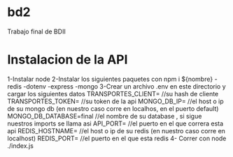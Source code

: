 # bd2
Trabajo final de BDII


# Instalacion de la API
1-Instalar node
2-Instalar los siguientes paquetes con npm i ${nombre}
    -redis
    -dotenv
    -express
    -mongo
3-Crear un archivo .env en este directorio y cargar los siguientes datos
    TRANSPORTES_CLIENT= //su hash de cliente
    TRANSPORTES_TOKEN= //su token de la api
    MONGO_DB_IP= //el host o ip de su mongo db (en nuestro caso corre en localhos, en el puerto default)
    MONGO_DB_DATABASE=final //el nombre de su database , si sigue nuestros imports se llama asi
    API_PORT= //el puerto en el que correra esta api
    REDIS_HOSTNAME= //el host o ip de su redis (en nuestro caso corre en localhost)
    REDIS_PORT= //el puerto en el que esta redis 
4- Correr con node ./index.js